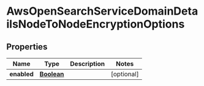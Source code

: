 

# AwsOpenSearchServiceDomainDetailsNodeToNodeEncryptionOptions


## Properties

| Name | Type | Description | Notes |
|------------ | ------------- | ------------- | -------------|
|**enabled** | [**Boolean**](Boolean.md) |  |  [optional] |



